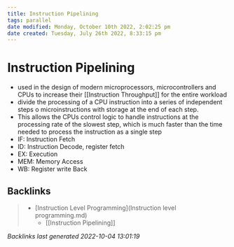 ```yaml
---
title: Instruction Pipelining
tags: parallel 
date modified: Monday, October 10th 2022, 2:02:25 pm
date created: Tuesday, July 26th 2022, 8:33:15 pm
---
```


# Instruction Pipelining
- used in the design of modern microprocessors, microcontrollers and CPUs to increase their [[Instruction Throughput]] for the entire workload
- divide the processing of a CPU instruction into a series of independent steps o microinstructions with storage at the end of each step.
- This allows the CPUs control logic to handle instructions at the processing rate of the slowest step, which is much faster than the time needed to process the instruction as a single step
- IF: Instruction Fetch
- ID: Instruction Decode, register fetch
- EX: Execution
- MEM: Memory Access
- WB: Register write Back

## Backlinks
> - [Instruction Level Programming](Instruction level programming.md)
>   - [[Instruction Pipelining]]

_Backlinks last generated 2022-10-04 13:01:19_
